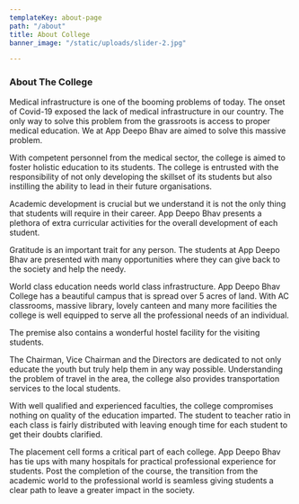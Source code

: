 ```yaml
---
templateKey: about-page
path: "/about"
title: About College
banner_image: "/static/uploads/slider-2.jpg"

---
```

### About The College

Medical infrastructure is one of the booming problems of today. The onset of Covid-19 exposed the lack of medical infrastructure in our country. The only way to solve this problem from the grassroots is access to proper medical education. We at App Deepo Bhav are aimed to solve this massive problem. 

With competent personnel from the medical sector, the college is aimed to foster holistic education to its students. The college is entrusted with the responsibility of not only developing the skillset of its students but also instilling the ability to lead in their future organisations. 

Academic development is crucial but we understand it is not the only thing that students will require in their career. App Deepo Bhav presents a plethora of extra curricular activities for the overall development of each student. 

Gratitude is an important trait for any person. The students at App Deepo Bhav are presented with many opportunities where they can give back to the society and help the needy. 

World class education needs world class infrastructure. App Deepo Bhav College has a beautiful campus that is spread over 5 acres of land. With AC classrooms, massive library, lovely canteen and many more facilities the college is well equipped to serve all the professional needs of an individual. 

The premise also contains a wonderful hostel facility for the visiting students. 

The Chairman, Vice Chairman and the Directors are dedicated to not only educate the youth but truly help them in any way possible. Understanding the problem of travel in the area, the college also provides transportation services to the local students. 

With well qualified and experienced faculties, the college compromises nothing on quality of the education imparted. The student to teacher ratio in each class is fairly distributed with leaving enough time for each student to get their doubts clarified. 

The placement cell forms a critical part of each college. App Deepo Bhav has tie ups with many hospitals for practical professional experience for students. Post the completion of the course, the transition from the academic world to the professional world is seamless giving students a clear path to leave a greater impact in the society.